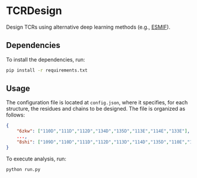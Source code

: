 # TCRDesign

Design TCRs using alternative deep learning methods (e.g., [ESMIF](https://github.com/facebookresearch/esm/tree/main/examples/inverse_folding)).

## Dependencies

To install the dependencies, run:

```bash
pip install -r requirements.txt
```

## Usage

The configuration file is located at `config.json`, where it specifies, for each structure, the residues and chains to be designed. The file is organized as follows:

```json
{
    "6zkw": ["110D","111D","112D","134D","135D","113E","114E","133E"],
    ...,
    "8shi": ["109D","110D","111D","112D","113D","114D","135D","110E","111E","112E","113E","134E","135E"]
}
```

To execute analysis, run:

```bash
python run.py
```
